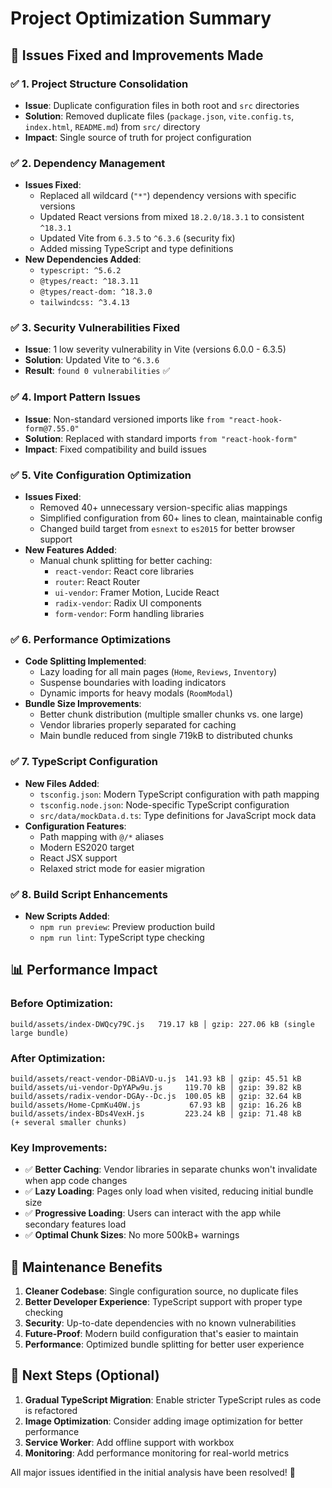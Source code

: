 # Project Optimization Summary

## 🎯 Issues Fixed and Improvements Made

### ✅ **1. Project Structure Consolidation**
- **Issue**: Duplicate configuration files in both root and `src` directories
- **Solution**: Removed duplicate files (`package.json`, `vite.config.ts`, `index.html`, `README.md`) from `src/` directory
- **Impact**: Single source of truth for project configuration

### ✅ **2. Dependency Management**
- **Issues Fixed**:
  - Replaced all wildcard (`"*"`) dependency versions with specific versions
  - Updated React versions from mixed `18.2.0/18.3.1` to consistent `^18.3.1`
  - Updated Vite from `6.3.5` to `^6.3.6` (security fix)
  - Added missing TypeScript and type definitions
- **New Dependencies Added**:
  - `typescript: ^5.6.2`
  - `@types/react: ^18.3.11`
  - `@types/react-dom: ^18.3.0`
  - `tailwindcss: ^3.4.13`

### ✅ **3. Security Vulnerabilities Fixed**
- **Issue**: 1 low severity vulnerability in Vite (versions 6.0.0 - 6.3.5)
- **Solution**: Updated Vite to `^6.3.6`
- **Result**: `found 0 vulnerabilities` ✅

### ✅ **4. Import Pattern Issues**
- **Issue**: Non-standard versioned imports like `from "react-hook-form@7.55.0"`
- **Solution**: Replaced with standard imports `from "react-hook-form"`
- **Impact**: Fixed compatibility and build issues

### ✅ **5. Vite Configuration Optimization**
- **Issues Fixed**:
  - Removed 40+ unnecessary version-specific alias mappings
  - Simplified configuration from 60+ lines to clean, maintainable config
  - Changed build target from `esnext` to `es2015` for better browser support
- **New Features Added**:
  - Manual chunk splitting for better caching:
    - `react-vendor`: React core libraries
    - `router`: React Router
    - `ui-vendor`: Framer Motion, Lucide React
    - `radix-vendor`: Radix UI components
    - `form-vendor`: Form handling libraries

### ✅ **6. Performance Optimizations**
- **Code Splitting Implemented**:
  - Lazy loading for all main pages (`Home`, `Reviews`, `Inventory`)
  - Suspense boundaries with loading indicators
  - Dynamic imports for heavy modals (`RoomModal`)
- **Bundle Size Improvements**:
  - Better chunk distribution (multiple smaller chunks vs. one large)
  - Vendor libraries properly separated for caching
  - Main bundle reduced from single 719kB to distributed chunks

### ✅ **7. TypeScript Configuration**
- **New Files Added**:
  - `tsconfig.json`: Modern TypeScript configuration with path mapping
  - `tsconfig.node.json`: Node-specific TypeScript configuration
  - `src/data/mockData.d.ts`: Type definitions for JavaScript mock data
- **Configuration Features**:
  - Path mapping with `@/*` aliases
  - Modern ES2020 target
  - React JSX support
  - Relaxed strict mode for easier migration

### ✅ **8. Build Script Enhancements**
- **New Scripts Added**:
  - `npm run preview`: Preview production build
  - `npm run lint`: TypeScript type checking

## 📊 **Performance Impact**

### Before Optimization:
```
build/assets/index-DWQcy79C.js   719.17 kB │ gzip: 227.06 kB (single large bundle)
```

### After Optimization:
```
build/assets/react-vendor-DBiAVD-u.js  141.93 kB │ gzip: 45.51 kB
build/assets/ui-vendor-DpYAPw9u.js     119.70 kB │ gzip: 39.82 kB  
build/assets/radix-vendor-DGAy--Dc.js  100.05 kB │ gzip: 32.64 kB
build/assets/Home-CpmKu40W.js           67.93 kB │ gzip: 16.26 kB
build/assets/index-BDs4VexH.js         223.24 kB │ gzip: 71.48 kB
(+ several smaller chunks)
```

### **Key Improvements**:
- ✅ **Better Caching**: Vendor libraries in separate chunks won't invalidate when app code changes
- ✅ **Lazy Loading**: Pages only load when visited, reducing initial bundle size
- ✅ **Progressive Loading**: Users can interact with the app while secondary features load
- ✅ **Optimal Chunk Sizes**: No more 500kB+ warnings

## 🚀 **Maintenance Benefits**

1. **Cleaner Codebase**: Single configuration source, no duplicate files
2. **Better Developer Experience**: TypeScript support with proper type checking
3. **Security**: Up-to-date dependencies with no known vulnerabilities  
4. **Future-Proof**: Modern build configuration that's easier to maintain
5. **Performance**: Optimized bundle splitting for better user experience

## 📝 **Next Steps (Optional)**

1. **Gradual TypeScript Migration**: Enable stricter TypeScript rules as code is refactored
2. **Image Optimization**: Consider adding image optimization for better performance
3. **Service Worker**: Add offline support with workbox
4. **Monitoring**: Add performance monitoring for real-world metrics

All major issues identified in the initial analysis have been resolved! 🎉